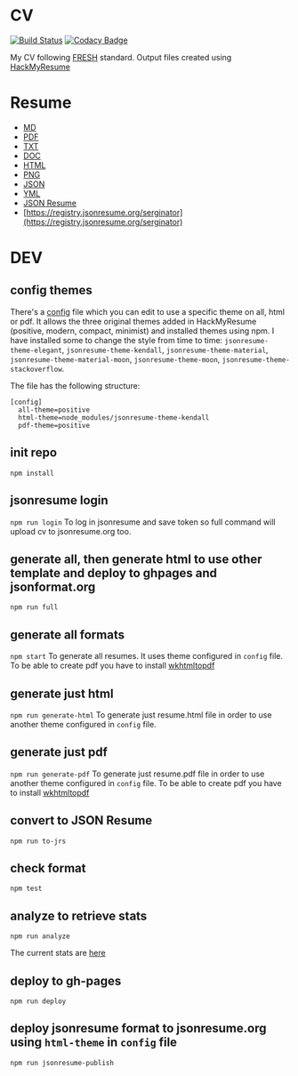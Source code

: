 CV
==

[![Build Status](https://travis-ci.org/serginator/cv.svg?branch=master)](https://travis-ci.org/serginator/cv) [![Codacy Badge](https://api.codacy.com/project/badge/Grade/bd00a22c375847c694805bdf59d96a17)](https://www.codacy.com/app/serginator/cv?utm_source=github.com&amp;utm_medium=referral&amp;utm_content=serginator/cv&amp;utm_campaign=Badge_Grade)

My CV following [FRESH](https://github.com/fresh-standard/FRESCA) standard.
Output files created using [HackMyResume](http://please.hackmyresume.com/)

# Resume

- [MD](out/resume.md)
- [PDF](out/resume.pdf)
- [TXT](out/resume.txt)
- [DOC](out/resume.doc)
- [HTML](http://serginator.github.io/cv)
- [PNG](out/resume.png)
- [JSON](out/resume.json)
- [YML](out/resume.yml)
- [JSON Resume](out/jsonresume/resume.json)
- [https://registry.jsonresume.org/serginator](https://registry.jsonresume.org/serginator)

# DEV

## config themes
There's a [config](config) file which you can edit to use a specific theme on all, html or pdf. It allows the three original themes
added in HackMyResume (positive, modern, compact, minimist) and installed themes using npm. I have installed some to
change the style from time to time:
`jsonresume-theme-elegant`, `jsonresume-theme-kendall`, `jsonresume-theme-material`, `jsonresume-theme-material-moon`,
`jsonresume-theme-moon`, `jsonresume-theme-stackoverflow`.

The file has the following structure:
```
[config]
  all-theme=positive
  html-theme=node_modules/jsonresume-theme-kendall
  pdf-theme=positive
```

## init repo
`npm install`

## jsonresume login
`npm run login`
To log in jsonresume and save token so full command will upload cv to jsonresume.org too.

## generate all, then generate html to use other template and deploy to ghpages and jsonformat.org
`npm run full`

## generate all formats
`npm start`
To generate all resumes. It uses theme configured in `config` file.
To be able to create pdf you have to install [wkhtmltopdf](http://wkhtmltopdf.org/)

## generate just html
`npm run generate-html`
To generate just resume.html file in order to use another theme configured in `config` file.

## generate just pdf
`npm run generate-pdf`
To generate just resume.pdf file in order to use another theme configured in `config` file.
To be able to create pdf you have to install [wkhtmltopdf](http://wkhtmltopdf.org/)

## convert to JSON Resume
`npm run to-jrs`

## check format
`npm test`

## analyze to retrieve stats
`npm run analyze`

The current stats are [here](resume-analyzed)

## deploy to gh-pages
`npm run deploy`

## deploy jsonresume format to jsonresume.org using `html-theme` in `config` file
`npm run jsonresume-publish`
